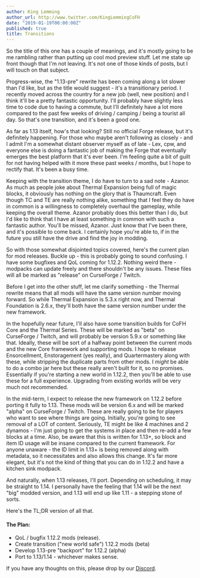 ```yaml
---
author: King Lemming
author_url: http://www.twitter.com/KingLemmingCoFH
date: "2019-01-19T00:00:00Z"
published: true
title: Transitions
---
```


So the title of this one has a couple of meanings, and it's mostly going to be
me rambling rather than putting up cool mod preview stuff. Let me state up front
though that I'm not leaving. It's not one of those kinds of posts, but I will
touch on that subject.

Progress-wise, the "1.13-pre" rewrite has been coming along a lot slower than
I'd like, but as the title would suggest - it's a transitionary period. I
recently moved across the country for a new job (well, new position) and I think
it'll be a pretty fantastic opportunity. I'll probably have slightly less time
to code due to having a commute, but I'll definitely have a lot more compared to
the past few weeks of driving / camping / being a tourist all day. So that's one
transition, and it's been a good one.

As far as 1.13 itself, how's that looking? Still no official Forge release, but
it's definitely happening. For those who maybe aren't following as closely - and
I admit I'm a somewhat distant observer myself as of late - Lex, cpw, and
everyone else is doing a fantastic job of making the Forge that eventually
emerges the best platform that it's ever been. I'm feeling quite a bit of guilt
for not having helped with it more these past weeks / months, but I hope to
rectify that. It's been a busy time.

Keeping with the transition theme, I do have to turn to a sad note - Azanor. As
much as people joke about Thermal Expansion being full of magic blocks, it
obviously has nothing on the glory that is Thaumcraft. Even though TC and TE are
really nothing alike, something that I feel they do have in common is a
willingness to completely overhaul the gameplay, while keeping the overall
theme. Azanor probably does this better than I do, but I'd like to think that I
have at least something in common with such a fantastic author. You'll be
missed, Azanor. Just know that I've been there, and it's possible to come back.
I certainly hope you're able to, if in the future you still have the drive and
find the joy in modding.

So with those somewhat disjointed topics covered, here's the current plan for
mod releases. Buckle up - this is probably going to sound confusing. I have some
bugfixes and QoL coming for 1.12.2. Nothing weird there - modpacks can update
freely and there shouldn't be any issues. These files will all be marked as
"release" on CurseForge / Twitch.

Before I get into the other stuff, let me clarify something - the Thermal
rewrite means that all mods will have the same version number moving forward. So
while Thermal Expansion is 5.3.x right now, and Thermal Foundation is 2.6.x,
they'll both have the same version number under the new framework.

In the hopefully near future, I'll also have some transition builds for CoFH
Core and the Thermal Series. These will be marked as "beta" on CurseForge /
Twitch, and will probably be version 5.9.x or something like that. Ideally,
these will be sort of a halfway point between the current mods and the new Core
framework and supporting mods. I hope to release Ensorcellment, Enstoragement
(yes really), and Quartermastery along with these, while stripping the duplicate
parts from other mods. I *might* be able to do a combo jar here but these really
aren't built for it, so no promises. Essentially if you're starting a new world
in 1.12.2, then you'll be able to use these for a full experience. Upgrading
from existing worlds will be very much not recommended.

In the mid-term, I expect to release the new framework on 1.12.2 before porting
it fully to 1.13. These mods will be version 6.x and will be marked "alpha" on
CurseForge / Twitch. These are really going to be for players who want to see
where things are going. Initially, you're going to see removal of a LOT of
content. Seriously, TE might be like 4 machines and 2 dynamos - I'm just going
to get the systems in place and then re-add a few blocks at a time. Also, be
aware that this is written for 1.13+, so block and item ID usage will be insane
compared to the current framework. For anyone unaware - the ID limit in 1.13+ is
being removed along with metadata, so it necessitates and also allows this
change. It's far more elegant, but it's not the kind of thing that you can do in
1.12.2 and have a kitchen sink modpack.

And naturally, when 1.13 releases, I'll port. Depending on scheduling, it may be
straight to 1.14. I personally have the feeling that 1.14 will be the next "big"
modded version, and 1.13 will end up like 1.11 - a stepping stone of sorts.

Here's the TL;DR version of all that.

#### The Plan:
- QoL / bugfix 1.12.2 mods (release).
- Create transition ("new world safe") 1.12.2 mods (beta)
- Develop 1.13-pre "backport" for 1.12.2 (alpha)
- Port to 1.13/1.14 - whichever makes sense.

If you have any thoughts on this, please drop by our
[Discord](https://discordapp.com/invite/uRKrnbH).
